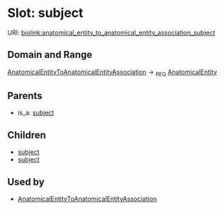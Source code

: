 # Slot: subject




URI: [biolink:anatomical_entity_to_anatomical_entity_association_subject](https://w3id.org/biolink/vocab/anatomical_entity_to_anatomical_entity_association_subject)
## Domain and Range

[AnatomicalEntityToAnatomicalEntityAssociation](AnatomicalEntityToAnatomicalEntityAssociation.md) ->  <sub>REQ</sub> [AnatomicalEntity](AnatomicalEntity.md)
## Parents

 *  is_a: [subject](subject.md)
## Children

 *  [subject](anatomical_entity_to_anatomical_entity_ontogenic_association_subject.md)
 *  [subject](anatomical_entity_to_anatomical_entity_part_of_association_subject.md)
## Used by

 * [AnatomicalEntityToAnatomicalEntityAssociation](AnatomicalEntityToAnatomicalEntityAssociation.md)
